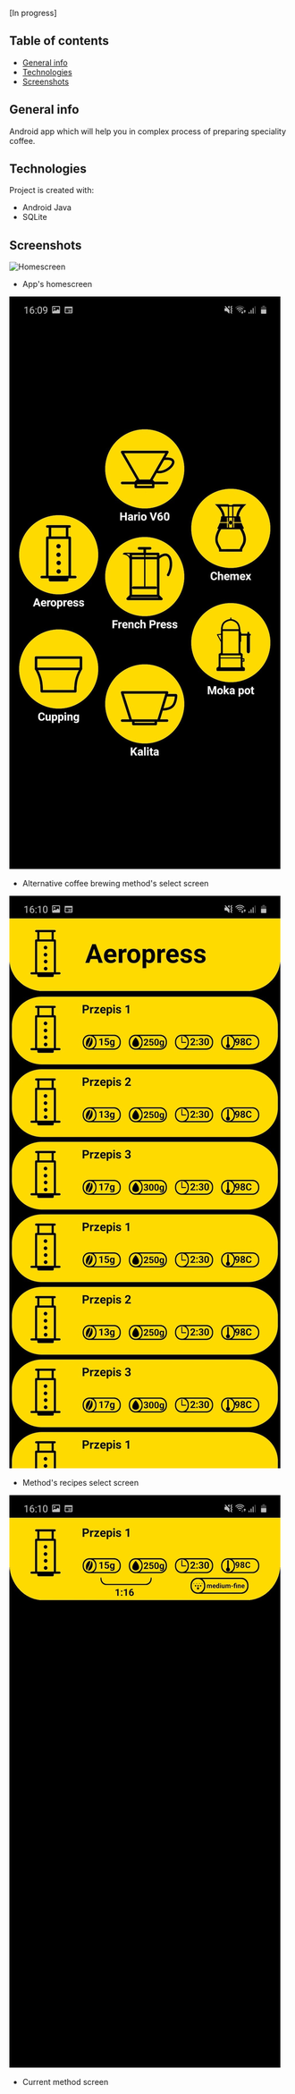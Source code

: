 [In progress]
## Table of contents
* [General info](#general-info)
* [Technologies](#technologies)
* [Screenshots](#screenshots)

## General info
Android app which will help you in complex process of preparing speciality coffee.
	
## Technologies
Project is created with:
* Android Java
* SQLite

## Screenshots
![Homescreen](./screens/MainScreens.jpg)
* App's homescreen

![ALternatives](./screens/AlternativeMethods.jpg)
* Alternative coffee brewing method's select screen

![Recipes](./screens/Recipes.jpg)
* Method's recipes select screen

![Recipe](./screens/Recipe.jpg)
* Current method screen
